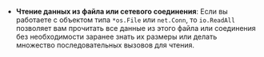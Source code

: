 - **Чтение данных из файла или сетевого соединения**: Если вы работаете с объектом типа `*os.File` или `net.Conn`, то `io.ReadAll` позволяет вам прочитать все данные из этого файла или соединения без необходимости заранее знать их размеры или делать множество последовательных вызовов для чтения.